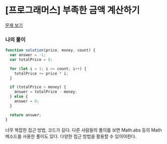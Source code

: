 # [프로그래머스] 부족한 금액 계산하기

[문제 보기](https://programmers.co.kr/learn/courses/30/lessons/82612)

### 나의 풀이

```js
function solution(price, money, count) {
  var answer = -1;
  var totalPrice = 0;

  for (let i = 1; i <= count; i++) {
    totalPrice += price * i;
  }

  if (totalPrice > money) {
    answer = totalPrice - money;
  } else {
    answer = 0;
  }

  return answer;
}
```

너무 복잡한 접근 방법, 코드가 길다. 다른 사람들의 풀이를 보면 Math.abs 등의 Math 메소드를 사용한 풀이도 있다. 다양한 접근 방법을 활용할 수 있어야한다.
